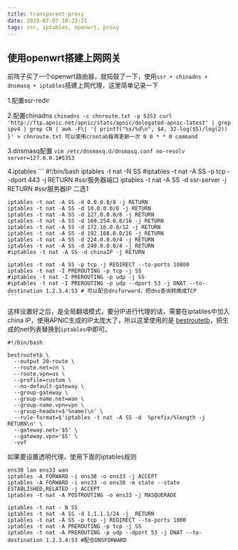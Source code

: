 ```yaml
---
title: transparent-proxy
date: 2019-07-07 10:23:21
tags: ssr, iptables, openwrt, proxy
---
```


## 使用openwrt搭建上网网关

前阵子买了一个openwrt路由器，就捣鼓了一下，使用`ssr + chinadns + dnsmasq + iptables`搭建上网代理，这里简单记录一下

1.配置ssr-redir

2.配置chinadns
    ```
    chinadns -c chnroute.txt -p 5353
    curl 'http://ftp.apnic.net/apnic/stats/apnic/delegated-apnic-latest' | grep ipv4 | grep CN | awk -F\| '{ printf("%s/%d\n", $4, 32-log($5)/log(2)) }' > chnroute.txt
    可以使用crontab每周更新一次
    0 0 * * 0 command
    ```

3.dnsmasq配置
    ```
    vim /etc/dnsmasq.d/dnsmasq.conf
    no-resolv
    server=127.0.0.1#5353
    ```

4.iptables
    ```
    #!/bin/bash
    iptables -t nat -N SS
    #iptables -t nat -A SS -p tcp --dport 443 -j RETURN	#ssr服务器端口
    iptables -t nat -A SS -d ssr-server -j RETURN		#ssr服务器IP	二选1

    iptables -t nat -A SS -d 0.0.0.0/8 -j RETURN
    iptables -t nat -A SS -d 10.0.0.0/8 -j RETURN
    iptables -t nat -A SS -d 127.0.0.0/8 -j RETURN
    iptables -t nat -A SS -d 169.254.0.0/16 -j RETURN
    iptables -t nat -A SS -d 172.16.0.0/12 -j RETURN
    iptables -t nat -A SS -d 192.168.0.0/16 -j RETURN
    iptables -t nat -A SS -d 224.0.0.0/4 -j RETURN
    iptables -t nat -A SS -d 240.0.0.0/4 -j RETURN
    #iptables -t nat -A SS -d chinaIP -j RETURN

    iptables -t nat -A SS -p tcp -j REDIRECT --to-ports 10800
    iptables -t nat -I PREROUTING -p tcp -j SS
    #iptables -t nat -I PREROUTING -p udp -j SS				
    #iptables -t nat -I PREROUTING -p udp --dport 53 -j DNAT --to-destination 1.2.3.4:53 # 可以配合dnsforward，把dns查询转换成TCP
    ```

这样设置好之后，是全局翻墙模式，要分IP进行代理的话，需要在iptables中加入china IP，使用APNIC生成的IP太庞大了，所以这里使用的是 [bestroutetb](https://github.com/ashi009/bestroutetb)，把生成的net列表替换到`iptables`中即可。
```
#!/bin/bash

bestroutetb \
  --output 20-route \
  --route.net=cn \
  --route.vpn=us \
  --profile=custom \
  --no-default-gateway \
  --group-gateway \
  --group-name.net=wan \
  --group-name.vpn=vpn \
  --group-header=$'%name)\n' \
  --rule-format=$'iptables -t nat -A SS -d  %prefix/%length -j RETURN\n' \
  --gateway.net='$5' \
  --gateway.vpn='$5' \
  -vvf
```

如果要设置透明代理，使用下面的iptables规则
```
ens38 lan ens33 wan
iptables -A FORWARD -i ens38 -o ens33 -j ACCEPT
iptables -A FORWARD -i ens33 -o ens38 -m state --state ESTABLISHED,RELATED -j ACCEPT
iptables -t nat -A POSTROUTING -o ens33 -j MASQUERADE

iptables -t nat - N SS
iptables -t nat -A SS -d 1.1.1.1/24 -j  RETURN
iptables -t nat -A SS -p tcp -j REDIRECT --to-ports 1080
iptables -t nat -A PREROUTING -p tcp -j SS
iptables -t nat -A PREROUTING -p udp --dport 53 -j DNAT --to-destination 1.2.3.4:53 #配合DNSFORWARD
```